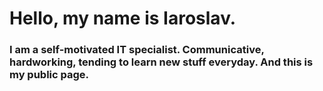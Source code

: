 # Hello, my name is Iaroslav.
### I am a self-motivated IT specialist. Communicative, hardworking, tending to learn new stuff everyday. And this is my public page.
